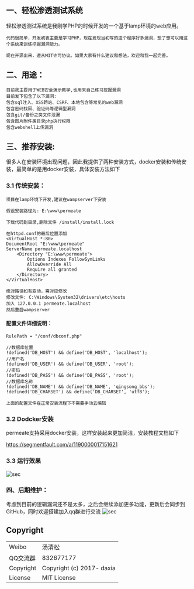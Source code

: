 ## 一、轻松渗透测试系统

   轻松渗透测试系统是我刚学PHP的时候开发的一个基于lamp环境的web应用。
    
    代码很简单，开发初衷主要是学习PHP，现在发现当初写的这个程序好多漏洞，想了想可以用这个系统来训练挖掘漏洞能力。
    
    现在开源出来，遵从MIT许可协议。如果大家有什么建议和想法，欢迎和我一起完善。

## 二、用途：
    目前我主要用于WEB安全演示教学,也用来自己练习挖掘漏洞
    目前发下包含了以下漏洞:
	包含sql注入、XSS跨站、CSRF、本地包含等常见的web漏洞
	包含密码找回、验证码等逻辑型漏洞
	包含git/备份之类文件泄漏
	包含图片附件类目录php执行权限
	包含webshell上传漏洞

## 三、推荐安装:

很多人在安装环境出现问题，因此我提供了两种安装方式，docker安装和传统安装，最简单的是用docker安装，具体安装方法如下



### 3.1 传统安装：

    项目在lamp环境下开发,建议在wampserver下安装

    假设安装路径为: E:\www\permeate
    
    下载代码到目录,删除文件 /install/install.lock
    
    在httpd.conf的最后位置添加
    <VirtualHost *:80>
    DocumentRoot "E:\www\permeate"
    ServerName permeate.localhost
    	<Directory "E:\www\permeate">
            Options Indexes FollowSymLinks
            AllowOverride All
    		Require all granted
        </Directory>
    </VirtualHost>
    
    绝对路径如有变动，需对应修改
    修改文件: C:\Windows\System32\drivers\etc\hosts
    加入 127.0.0.1 permeate.localhost
    然后重启wampserver

#### 配置文件详细说明：

    RulePath = "/conf/dbconf.php"

    //数据库位置
    !defined('DB_HOST') && define('DB_HOST', 'localhost');
    //用户名
    !defined('DB_USER') && define('DB_USER', 'root');
    //密码
    !defined('DB_PASS') && define('DB_PASS', 'root');
    //数据库名称
    !defined('DB_NAME') && define('DB_NAME', 'qingsong_bbs');
    !defined('DB_CHARSET') && define('DB_CHARSET', 'utf8');
    
    上面的配置文件在正常安装流程下不需要手动去编辑
    
### 3.2 Dodcker安装

permeate支持采用docker安装，这样安装起来更加简洁，安装教程文档如下

https://segmentfault.com/a/1190000017151621
    
    
        
###  3.3 运行效果

![sec](http://tuchuang.songboy.net/permeate/index.png?v=1)

### 四、后期维护：

考虑到目前的逻辑漏洞还不是太多，之后会继续添加更多功能，更新后会同步到GitHub，同时欢迎搭建加入qq群进行交流
![sec](http://tuchuang.songboy.net/permeate.jpg)

## Copyright

<table>
  <tr>
    <td>Weibo</td><td>汤清松</td>
  </tr>
  <tr>
    <td>QQ交流群</td><td>832677177</td>
  </tr>
  <tr>
    <td>Copyright</td><td>Copyright (c) 2017- daxia</td>
  </tr>
  <tr>
    <td>License</td><td>MIT License</td>
  </tr>
</table>

